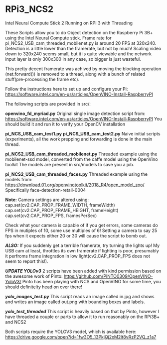 # RPi3_NCS2
Intel Neural Compute Stick 2 Running on RPI 3 with Threading

These Scripts allow you to do Object detection on the Raspberry Pi 3B+ using the Intel Neural Compute stick.
Frame rate for pi_NCS2_USB_cam_threaded_mobilenet.py is around 20 FPS at 320x240. Detection is a little lower than the framerate, but not by much!
Scaling video down to 320x240 seems small, but it is quite viewable and the network input layer is only 300x300 in any case, so bigger is just wasteful.

This pretty decent framerate was achived by moving the blocking operation (net.forward()) is removed to a thread, along with a bunch of related stuff(pre-processing the frame etc).

Follow the instructions here to set up and configure your Pi:
https://software.intel.com/en-us/articles/OpenVINO-Install-RaspberryPI

The following scripts are provided in src/:

**openvino_fd_myriad.py**
Original single image detection script from: https://software.intel.com/en-us/articles/OpenVINO-Install-RaspberryPI
You should build it and run it to verify your OpenCV installation

**pi_NCS_USB_cam_test1.py**
**pi_NCS_USB_cam_test2.py**
Naive initial scripts (experiments), all the work prepping and forwarding is done in the main thread.

**pi_NCS2_USB_cam_threaded_mobilenet.py**
Threaded example using the mobilenet-ssd model, converted from the caffe model using the OpenVino toolkit
The models are present in src/models to save you a job.

**pi_NCS2_USB_cam_threaded_faces.py**
Threaded example using the models from: https://download.01.org/openvinotoolkit/2018_R4/open_model_zoo/
Specifically face-detection-retail-0004

**Note:**
Camera settings are altered using:
cap.set(cv2.CAP_PROP_FRAME_WIDTH, frameWidth)
cap.set(cv2.CAP_PROP_FRAME_HEIGHT, frameHeight)
cap.set(cv2.CAP_PROP_FPS, framesPerSec)

Check what your camera is capable of if you get errors, some cameras do FPS in mutiples of 10, some use multiples of 6!
Setting a camera to say 25 fps when it expects either 20 or 30 will cause the script to bomb out.

***ALSO:***
If you suddenly get a terrible framerate, try turning the lights up! My USB cam at least, throttles its own framerate if lighting is poor, presumably it perfroms frame integration in low light(cv2.CAP_PROP_FPS does not seem to report this!).


***UPDATE YOLOv3***
2 scripts have been added with kind permission based on the awesome work of Pinto: https://github.com/PINTO0309/OpenVINO-YoloV3/
Pinto has been playing with NCS and OpenVINO for some time, you should definitelty head on over there!

***yolo_images_test.py***
This script reads an image called in.jpg and shows and writes an image called out.png with bounding boxes and labels. 

***yolo_test_threaded***
This script is heavily based on that by Pinto, however I have threaded a couple or parts to allow it to run reasonably on the RPi3B+ and NCS2

Both scripts require the YOLOV3 model, which is available here:
https://drive.google.com/open?id=1fw3O5_13PkjQj2xM2lt8vRzP2VQ_z1a7

